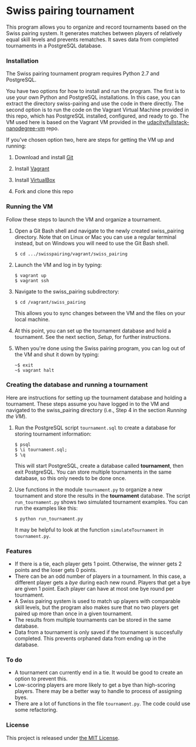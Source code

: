 
# Swiss pairing tournament

This program allows you to organize and record tournaments based on the Swiss 
pairing system. 
It generates matches between players of relatively equal 
skill levels and prevents rematches. It saves data from 
completed tournaments in a PostgreSQL database.

### Installation

The Swiss pairing tournament program requires Python 2.7 and PostgreSQL.

You have two options for how to install and run the program. The first is to 
use your own Python and PostgreSQL installations. In this case, you can extract 
the directory swiss-pairing and use the code in there directly. The second option 
is to run the code on the Vagrant Virtual Machine provided in this repo, which 
has PostgreSQL installed, configured, and ready to go. The VM used here is 
based on the Vagrant VM provided in the 
[udacity/fullstack-nanodegree-vm](https://github.com/udacity/fullstack-nanodegree-vm) 
repo. 

If you've chosen option two, here are steps for getting the VM up and running:

1. Download and install [Git](https://git-scm.com/downloads)

2. Install [Vagrant]( https://www.vagrantup.com/downloads.html)

3. Install [VirtualBox](https://www.virtualbox.org/wiki/Downloads)

4. Fork and clone this repo


### Running the VM

Follow these steps to launch the VM and organize a tournament.

1. Open a Git Bash shell and navigate to the newly created swiss_pairing 
directory. Note that on Linux or Mac you can use a regular 
terminal instead, but on Windows you will need to use the Git Bash shell.

    ```
    $ cd .../swisspairing/vagrant/swiss_pairing
    ```

2. Launch the VM and log in by typing:

    ```
    $ vagrant up
    $ vagrant ssh
    ```
    
3. Navigate to the swiss_pairing subdirectory:

    ```
    $ cd /vagrant/swiss_pairing
   ```
   
   This allows you to sync changes between the VM and the files on your 
   local machine.
   
4. At this point, you can set up the tournament database and hold a tournament.
See the next section, *Setup*, for further instructions.

5. When you're done using the Swiss pairing program, you can log out of the 
VM and shut it down by typing:

    ```
    ~$ exit
    ~$ vagrant halt
    ```
    


### Creating the database and running a tournament

Here are instructions for setting up the tournament database and holding a 
tournament. These steps assume you have logged in to the VM and navigated to
the swiss_pairing directory (i.e., Step 4 in the section *Running the VM*). 

1. Run the PostgreSQL script `tournament.sql` to 
create a database for storing tournament information:

    ```
    $ psql
    $ \i tournament.sql;
    $ \q
    ```
    This will start PostgreSQL, create a database called **tournament**, 
    then exit PostgreSQL. You can store multiple tournaments in the same 
    database, so this only needs to be done once.

2. Use functions in the module `tournament.py` to organize a new tournament and 
store the results in the **tournament** database. The script `run_tournament.py` 
shows two simulated tournament examples. You can run the examples like this: 

    ```
    $ python run_tournament.py
    ```
    
    It may be helpful to look at the function `simulateTournament` in `tournament.py`. 




### Features

* If there is a tie, each player gets 1 point. Otherwise, the winner gets 
2 points and the loser gets 0 points.
* There can be an odd number of players in a tournament. In this case, a 
different player gets a *bye* during each new round. Players that get a bye 
are given 1 point. Each player can have at most one bye round per tournament.
* A Swiss pairing system is used to match up players with comparable skill 
levels, but the program also makes sure that no two players get paired up 
more than once in a given tournament.
* The results from multiple tournaments can be stored in the same database.
* Data from a tournament is only saved if the tournament is succesfully 
completed. This prevents orphaned data from ending up in the database.


### To do

* A tournament can currently end in a tie. It would be good to create 
an option to prevent this.
* Low-scoring players are more likely to get a bye than high-scoring players.
There may be a better way to handle to process of assigning byes.
* There are a lot of functions in the file `tournament.py`. The code could 
use some refactoring.


### License

This project is released under [the MIT License](https://github.com/lmitchell4/alpha-blog/blob/master/LICENSE).




